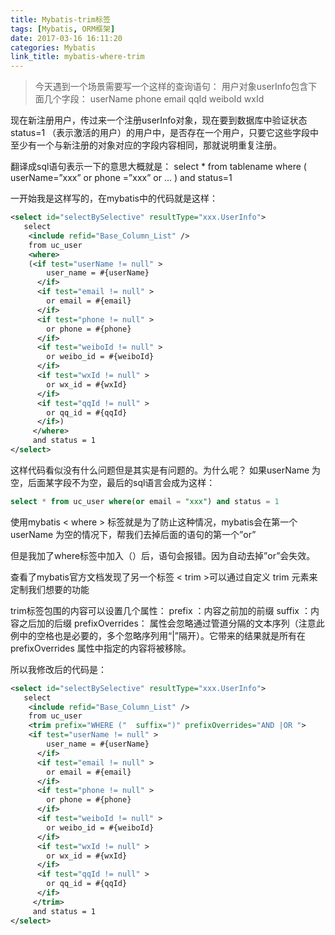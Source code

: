 ```yaml
---
title: Mybatis-trim标签
tags: [Mybatis, ORM框架]
date: 2017-03-16 16:11:20
categories: Mybatis
link_title: mybatis-where-trim
---
```

> 今天遇到一个场景需要写一个这样的查询语句：
用户对象userInfo包含下面几个字段： 
userName phone email qqId weiboId wxId
<!-- more -->

现在新注册用户，传过来一个注册userInfo对象，现在要到数据库中验证状态status=1 （表示激活的用户）的用户中，是否存在一个用户，只要它这些字段中至少有一个与新注册的对象对应的字段内容相同，那就说明重复注册。

翻译成sql语句表示一下的意思大概就是： 
select * from tablename where 
( 
userName=”xxx” 
or phone =”xxx” 
or … 
) 
and status=1

一开始我是这样写的，在mybatis中的代码就是这样：
```xml
<select id="selectBySelective" resultType="xxx.UserInfo">
   select 
    <include refid="Base_Column_List" />
    from uc_user 
    <where>
    (<if test="userName != null" >
        user_name = #{userName}
      </if>
      <if test="email != null" >
        or email = #{email}
      </if>
      <if test="phone != null" >
        or phone = #{phone}
      </if>
      <if test="weiboId != null" >
        or weibo_id = #{weiboId}
      </if>
      <if test="wxId != null" >
        or wx_id = #{wxId}
      </if>
      <if test="qqId != null" >
        or qq_id = #{qqId}
      </if>)
     </where>
     and status = 1
</select>
```
这样代码看似没有什么问题但是其实是有问题的。为什么呢？ 
如果userName 为空，后面某字段不为空，最后的sql语言会成为这样：
```sql
select * from uc_user where(or email = "xxx") and status = 1
```
使用mybatis < where > 标签就是为了防止这种情况，mybatis会在第一个 
userName 为空的情况下，帮我们去掉后面的语句的第一个”or”

但是我加了where标签中加入（）后，语句会报错。因为自动去掉”or”会失效。

查看了mybatis官方文档发现了另一个标签 < trim >可以通过自定义 trim 元素来定制我们想要的功能

trim标签包围的内容可以设置几个属性： 
prefix ：内容之前加的前缀 
suffix ：内容之后加的后缀 
prefixOverrides： 属性会忽略通过管道分隔的文本序列（注意此例中的空格也是必要的，多个忽略序列用“|”隔开）。它带来的结果就是所有在 prefixOverrides 属性中指定的内容将被移除。

所以我修改后的代码是：
```xml
<select id="selectBySelective" resultType="xxx.UserInfo">
   select 
    <include refid="Base_Column_List" />
    from uc_user 
    <trim prefix="WHERE ("  suffix=")" prefixOverrides="AND |OR "> 
    <if test="userName != null" >
        user_name = #{userName}
      </if>
      <if test="email != null" >
        or email = #{email}
      </if>
      <if test="phone != null" >
        or phone = #{phone}
      </if>
      <if test="weiboId != null" >
        or weibo_id = #{weiboId}
      </if>
      <if test="wxId != null" >
        or wx_id = #{wxId}
      </if>
      <if test="qqId != null" >
        or qq_id = #{qqId}
      </if>  
     </trim>
     and status = 1
</select>
```
